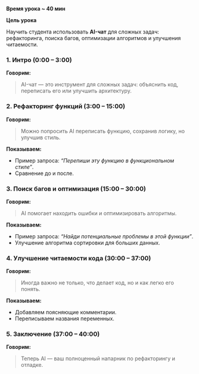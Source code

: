 **Время урока ~ 40 мин**

**Цель урока**

Научить студента использовать **AI-чат** для сложных задач: рефакторинга, поиска багов, оптимизации алгоритмов и улучшения читаемости.

### **1. Интро (0:00 – 3:00)**

**Говорим:**

> AI-чат — это инструмент для сложных задач: объяснить код, переписать его или улучшить архитектуру.

### **2. Рефакторинг функций (3:00 – 15:00)**

**Говорим:**  

> Можно попросить AI переписать функцию, сохранив логику, но улучшив стиль.

**Показываем:**
  
- Пример запроса: _“Перепиши эту функцию в функциональном стиле”_.
- Сравнение до и после.

### **3. Поиск багов и оптимизация (15:00 – 30:00)**

**Говорим:**  

> AI помогает находить ошибки и оптимизировать алгоритмы.

**Показываем:**
  
- Пример запроса: _“Найди потенциальные проблемы в этой функции”_.
- Улучшение алгоритма сортировки для больших данных.

### **4. Улучшение читаемости кода (30:00 – 37:00)**

**Говорим:**

> Иногда важно не только, что делает код, но и как легко его понять.

**Показываем:**

- Добавляем поясняющие комментарии.
- Переписываем названия переменных.

### **5. Заключение (37:00 – 40:00)**

**Говорим:**

> Теперь AI — ваш полноценный напарник по рефакторингу и отладке.